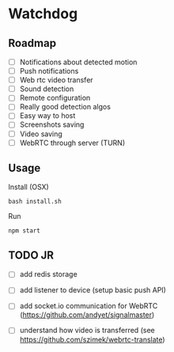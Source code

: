 # Watchdog

## Roadmap

- [ ] Notifications about detected motion
- [ ] Push notifications
- [ ] Web rtc video transfer
- [ ] Sound detection
- [ ] Remote configuration
- [ ] Really good detection algos
- [ ] Easy way to host
- [ ] Screenshots saving
- [ ] Video saving
- [ ] WebRTC through server (TURN)

## Usage

Install (OSX)

```
bash install.sh
```

Run

```
npm start
```

## TODO JR
- [ ] add redis storage
- [ ] add listener to device (setup basic push API)

- [ ] add socket.io communication for WebRTC (https://github.com/andyet/signalmaster)

- [ ] understand how video is transferred (see https://github.com/szimek/webrtc-translate)